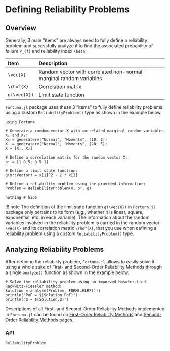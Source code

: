 # Defining Reliability Problems

## Overview

Generally, 3 main "items" are always need to fully define a reliability problem and sucessfully analyze it to find the associated probability of failure ``P_{f}`` and reliability index ``\beta``:

| Item | Description |
| :--- | :--- |
| ``\vec{X}`` | Random vector with correlated non-normal marginal random variables |
| ``\rho^{X}`` | Correlation matrix |
| ``g(\vec{X})`` | Limit state function |

`Fortuna.jl` package uses these 3 "items" to fully define reliability problems using a custom `ReliabilityProblem()` type as shown in the example below.

```@setup 1
using Fortuna
```

```@example 1
# Generate a random vector X with correlated marginal random variables X₁ and X₂:
X₁ = generaterv("Normal", "Moments", [10, 2])
X₂ = generaterv("Normal", "Moments", [20, 5])
X = [X₁, X₂]

# Define a correlation matrix for the random vector X:
ρˣ = [1 0.5; 0.5 1]

# Define a limit state function:
g(x::Vector) = x[1]^2 - 2 * x[2]

# Define a reliability problem using the provided information:
Problem = ReliabilityProblem(X, ρˣ, g)

nothing # hide
```

!!! note
    The definition of the limit state function ``g(\vec{X})`` in `Fortuna.jl` package only pertains to its form (e.g., whether it is linear, square, exponential, etc. in each variable). The information about the random variables involved in the reliability problem is carried in the random vector ``\vec{X}`` and its correlation matrix ``\rho^{X}``, that you use when defining a reliability problem using a custom `ReliabilityProblem()` type.

## Analyzing Reliability Problems

After defining the reliability problem, `Fortuna.jl` allows to easily solve it using a whole suite of First- and Second-Order Reliability Methods through a single `analyze()` function as shown in the example below.

```@example 1
# Solve the reliability problem using an imporved Hasofer-Lind-Rackwitz-Fiessler method:
Solution = analyze(Problem, FORM(iHLRF()))
println("PoF = $(Solution.PoF)")
println("β = $(Solution.β)")
```

Descriptions of all First- and Second-Order Reliability Methods implemented in `Fortuna.jl` can be found on [First-Order Reliability Methods](@ref) and [Second-Order Reliability Methods](@ref) pages.

### API

```@docs
ReliabilityProblem
```